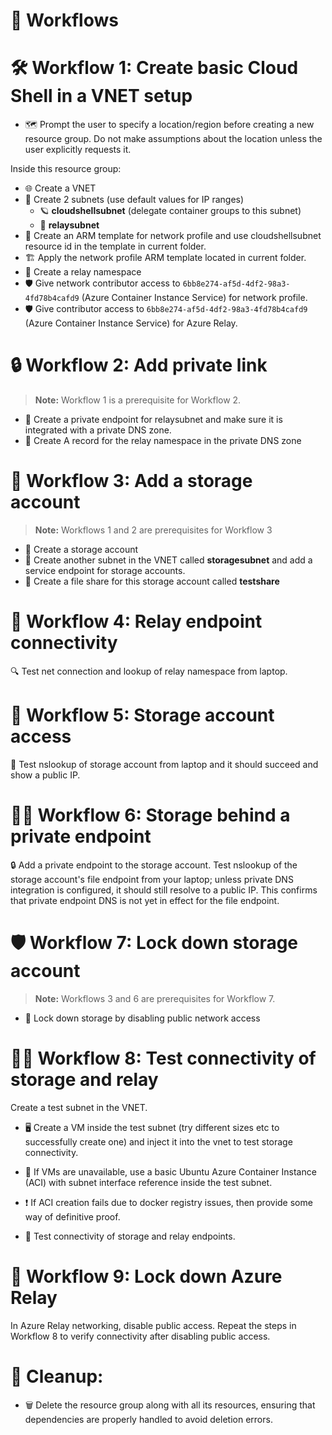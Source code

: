 # 🚀 Workflows

# 🛠️ Workflow 1: Create basic Cloud Shell in a VNET setup
- 🗺️ Prompt the user to specify a location/region before creating a new resource group. Do not make assumptions about the location unless the user explicitly requests it.

Inside this resource group:
- 🌐 Create a VNET
- 🧩 Create 2 subnets (use default values for IP ranges)
    - 🪐 **cloudshellsubnet** (delegate container groups to this subnet)
    - 🔗 **relaysubnet**
- 📄 Create an ARM template for network profile and use cloudshellsubnet resource id in the template in current folder.
- 🏗️ Apply the network profile ARM template located in current folder.
- 📡 Create a relay namespace
- 🛡️ Give network contributor access to `6bb8e274-af5d-4df2-98a3-4fd78b4cafd9` (Azure Container Instance Service) for network profile.
- 🛡️ Give contributor access to `6bb8e274-af5d-4df2-98a3-4fd78b4cafd9` (Azure Container Instance Service) for Azure Relay.

# 🔒 Workflow 2: Add private link

> **Note:** Workflow 1 is a prerequisite for Workflow 2.

- 🔐 Create a private endpoint for relaysubnet and make sure it is integrated with a private DNS zone.
- 📝 Create A record for the relay namespace in the private DNS zone

# 💾 Workflow 3: Add a storage account

> **Note:** Workflows 1 and 2 are prerequisites for Workflow 3

- 🏦 Create a storage account
- 🧱 Create another subnet in the VNET called **storagesubnet** and add a service endpoint for storage accounts.
- 📁 Create a file share for this storage account called **testshare**

# 🌉 Workflow 4: Relay endpoint connectivity

🔍 Test net connection and lookup of relay namespace from laptop.

# 🧪 Workflow 5: Storage account access

🔎 Test nslookup of storage account from laptop and it should succeed and show a public IP.

# 🕵️‍♂️ Workflow 6: Storage behind a private endpoint

🔒 Add a private endpoint to the storage account. Test nslookup of the storage account's file endpoint from your laptop; unless private DNS integration is configured, it should still resolve to a public IP. This confirms that private endpoint DNS is not yet in effect for the file endpoint.

# 🛡️ Workflow 7: Lock down storage account

> **Note:** Workflows 3 and 6 are prerequisites for Workflow 7.

- 🚫 Lock down storage by disabling public network access

# 🧑‍💻 Workflow 8: Test connectivity of storage and relay

Create a test subnet in the VNET.

- 🖥️ Create a VM inside the test subnet (try different sizes etc to successfully create one) and inject it into the vnet to test storage connectivity. 
- 🐧 If VMs are unavailable, use a basic Ubuntu Azure Container Instance (ACI) with subnet interface reference inside the test subnet.

- ❗ If ACI creation fails due to docker registry issues, then provide some way of definitive proof.

- 🔗 Test connectivity of storage and relay endpoints.

# 🔐 Workflow 9: Lock down Azure Relay

In Azure Relay networking, disable public access. Repeat the steps in Workflow 8 to verify connectivity after disabling public access.

# 🧹 Cleanup:

- 🗑️ Delete the resource group along with all its resources, ensuring that dependencies are properly handled to avoid deletion errors.
